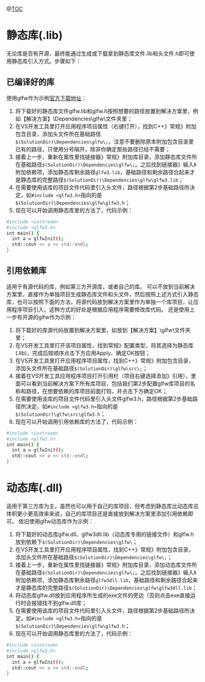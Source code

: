 @[TOC](C++基础-如何引入第三方静态库、动态库或自定义库)

# 静态库(.lib)

无论库是否有开源，最终能通过生成或下载拿到静态库文件.lib和头文件.h即可使用静态库引入方式。步骤如下：

## 已编译好的库

使用glfw作为示例[官方下载地址](https://www.glfw.org)：

1. 将下载好的静态库文件glfw.lib和glfw.h按照想要的路径放置到解决方案里，例如【解决方案】\Dependencies\glfw\文件夹里；
2. 在VS开发工具里打开应用程序项目属性（右键打开），找到C++》常规》附加包含目录，添加头文件所在基础路径`$(SolutionDir)\Dependencies\glfw\;`，注意不要删除原本附加包含目录里已有的路径，只使用分号隔开，除非你确定那些路径已经不需要；
3. 接着上一步，重新在属性里找链接器》常规》附加库目录，添加静态库文件所在基础路径`$(SolutionDir)\Dependencies\glfw\;`。之后找到链接器》输入》附加依赖项，添加静态库剩余路径`glfw3.lib`，基础路径和剩余路径合起来才是静态库的完整路径`$(SolutionDir)\Dependencies\glfw\glfw3.lib`；
4. 在需要使用该库的项目文件代码里引入头文件，路径根据第2步基础路径所决定，如`#include <glfw3.h>`指向的是`$(SolutionDir)\Dependencies\glfw\glfw3.h`；
5. 现在可以开始调用静态库里的方法了，代码示例：
```bash
#include <iostream>
#include <glfw3.h>
int main() {
  int a = glfwInit();
  std::cout << a << std::endl;
}
```

## 引用依赖库
适用于有源代码的库，例如第三方开源库，或者自己的库。
可以不放到当前解决方案里，直接作为单独项目生成静态库文件和头文件，然后按照上述方式引入静态库，也可以按照下面的方法，将源代码放到解决方案里作为单独一个库项目，让应用程序项目引入，这种方式的好处是根据应用程序需要修改库代码。
还是使用上一步有开源的glfw作为示例：
1. 将下载好的库源代码放置到解决方案里，如放到【解决方案】\glfw\文件夹里；
2. 在VS开发工具里打开该项目属性，找到常规》配置类型，将其选择为静态库(.lib)，完成后按顺序点击下方应用Apply、确定OK按钮；
3. 在VS开发工具里打开应用程序项目属性，找到C++》常规》附加包含目录，添加头文件所在基础路径`$(SolutionDir)\glfw\src\;`；
4. 接着在VS开发工具应用程序项目打开引用栏（项目右键选择添加》引用），里面可以看到当前解决方案下所有库项目，包括我们第2步配置glfw库项目的名称和路径，在想要依赖的库项目前面打钩，并点击下方确定OK；
5. 在需要使用该库的项目文件代码里引入头文件glfw3.h，路径根据第2步基础路径所决定，如`#include <glfw3.h>`指向的是`$(SolutionDir)\glfw\src\glfw3.h`；
6. 现在可以开始调用引用依赖库的方法了，代码示例：
```bash
#include <iostream>
#include <glfw3.h>
int main() {
  int a = glfwInit();
  std::cout << a << std::endl;
}
```

# 动态库(.dll)
适用于第三方库为主，虽然也可以用于自己的库项目，但考虑到静态库比动态库总体积更小更高效率来说，自己的库项目还是直接放到解决方案里添加引用依赖即可。
依旧使用glfw动态库作为示例：
1. 将下载好的动态库glfw.dll、glfw3dll.lib（动态库专用的链接文件）和glfw.h放到依赖下`$(SolutionDir)\Dependencies\glfw\`；
2. 在VS开发工具里打开应用程序项目属性，找到C++》常规》附加包含目录，添加头文件所在基础路径`$(SolutionDir)\Dependencies\glfw\;`；
3. 接着上一步，重新在属性里找链接器》常规》附加库目录，添加动态库文件所在基础路径`$(SolutionDir)\Dependencies\glfw\;`。之后找到链接器》输入》附加依赖项，添加静态库剩余路径`glfw3dll.lib`，基础路径和剩余路径合起来才是静态库的完整路径`$(SolutionDir)\Dependencies\glfw\glfw3dll.lib`；
4. 将动态库glfw.dll放到应用程序所生成的exe文件的旁边（否则点击exe直接运行时会报错找不到glfw.dll库；
5. 在需要使用该库的项目文件代码里引入头文件，路径根据第2步基础路径所决定，如`#include <glfw3.h>`指向的是`$(SolutionDir)\Dependencies\glfw\glfw3.h`；
6. 现在可以开始调用静态库里的方法了，代码示例：
```bash
#include <iostream>
#include <glfw3.h>
int main() {
  int a = glfwInit();
  std::cout << a << std::endl;
}
```
